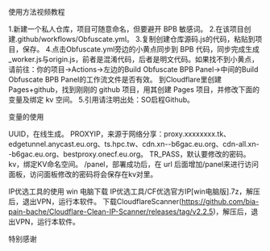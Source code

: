 使用方法视频教程

1.新建一个私人仓库，项目可随意命名，但要避开 BPB 敏感词。
2.在该项目创建.github/workflows/Obfuscate.yml。
3.复制创建仓库源码.js的代码，粘贴到项目，保存。
4.点击Obfuscate.yml旁边的小黄点同步到 BPB 代码，同步完成生成_worker.js与origin.js，前者是混淆代码，后者是明文代码。如果找不到小黄点，请前往：你的项目→Actions→左边的Build Obfuscate BPB Panel→中间的Build Obfuscate BPB Panel的工作流文件是否有效。
到Cloudflare里创建Pages+github，找到刚刚的 github 项目，用其创建 Pages 项目，并修改下面的变量及绑定 kv 空间。
5.引用请注明出处：SO启程Github。

变量的使用

UUID，在线生成。
PROXYIP，来源于网络分享：proxy.xxxxxxxx.tk、edgetunnel.anycast.eu.org、ts.hpc.tw、cdn.xn--b6gac.eu.org、cdn-all.xn--b6gac.eu.org、bestproxy.onecf.eu.org。
TR_PASS，默认要修改的密码。
kv，绑定KV命名空间。
/panel，部署成功后，在 url 后面增加/panel来进行访问面板，访问面板修改的密码将会保存在kv对里。

IP优选工具的使用
win 电脑下载 IP优选工具/CF优选官方IP[win电脑版].7z，解压后，退出VPN，运行本软件。
下载CloudflareScanner(https://github.com/bia-pain-bache/Cloudflare-Clean-IP-Scanner/releases/tag/v2.2.5)，解压后，退出VPN，运行本软件。

特别感谢
